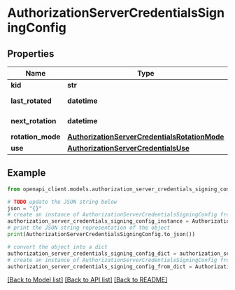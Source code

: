 # AuthorizationServerCredentialsSigningConfig


## Properties

Name | Type | Description | Notes
------------ | ------------- | ------------- | -------------
**kid** | **str** |  | [optional] 
**last_rotated** | **datetime** |  | [optional] [readonly] 
**next_rotation** | **datetime** |  | [optional] [readonly] 
**rotation_mode** | [**AuthorizationServerCredentialsRotationMode**](AuthorizationServerCredentialsRotationMode.md) |  | [optional] 
**use** | [**AuthorizationServerCredentialsUse**](AuthorizationServerCredentialsUse.md) |  | [optional] 

## Example

```python
from openapi_client.models.authorization_server_credentials_signing_config import AuthorizationServerCredentialsSigningConfig

# TODO update the JSON string below
json = "{}"
# create an instance of AuthorizationServerCredentialsSigningConfig from a JSON string
authorization_server_credentials_signing_config_instance = AuthorizationServerCredentialsSigningConfig.from_json(json)
# print the JSON string representation of the object
print(AuthorizationServerCredentialsSigningConfig.to_json())

# convert the object into a dict
authorization_server_credentials_signing_config_dict = authorization_server_credentials_signing_config_instance.to_dict()
# create an instance of AuthorizationServerCredentialsSigningConfig from a dict
authorization_server_credentials_signing_config_from_dict = AuthorizationServerCredentialsSigningConfig.from_dict(authorization_server_credentials_signing_config_dict)
```
[[Back to Model list]](../README.md#documentation-for-models) [[Back to API list]](../README.md#documentation-for-api-endpoints) [[Back to README]](../README.md)


